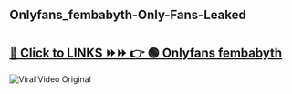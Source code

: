 
 ## Onlyfans_fembabyth-Only-Fans-Leaked

# <h2><a href="https://clipsfans.com/Onlyfans_fembabyth&ref=git">🔗 Click to LINKS ⏩⏩ 👉 🟢 Onlyfans fembabyth </a></h2>

<a href="https://clipsfans.com/Onlyfans_fembabyth&ref=git" rel="nofollow" data-target="animated-image.originalLink"><img src="https://i.ibb.co.com/xMMVF88/686577567.gif" alt="Viral Video Original" style="max-width: 100%; display: inline-block;" data-target="animated-image.originalImage"></a>
